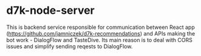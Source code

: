 # d7k-node-server

This is backend service responsible for communication between React app (https://github.com/jamniczek/d7k-recommendations) and APIs making the bot work - DialogFlow and TasteDive. Its main reason is to deal with CORS issues and simplify sending reqests to DialogFlow. 
